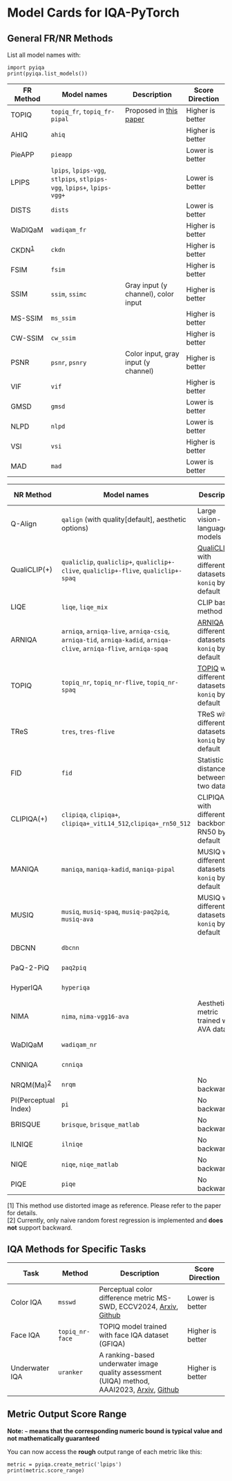 # Model Cards for IQA-PyTorch

## General FR/NR Methods

List all model names with:
```
import pyiqa
print(pyiqa.list_models())
```

| FR Method                | Model names                                                            | Description                                                | Score Direction  |
| ------------------------ | ---------------------------------------------------------------------- | ---------------------------------------------------------- | ---------------- |
| TOPIQ                    | `topiq_fr`, `topiq_fr-pipal`                                           | Proposed in [this paper](https://arxiv.org/abs/2308.03060) | Higher is better |
| AHIQ                     | `ahiq`                                                                 |                                                            | Higher is better |
| PieAPP                   | `pieapp`                                                               |                                                            | Lower is better  |
| LPIPS                    | `lpips`, `lpips-vgg`, `stlpips`, `stlpips-vgg`, `lpips+`, `lpips-vgg+` |                                                            | Lower is better  |
| DISTS                    | `dists`                                                                |                                                            | Lower is better  |
| WaDIQaM                  | `wadiqam_fr`                                                           |                                                            | Higher is better |
| CKDN<sup>[1](#fn1)</sup> | `ckdn`                                                                 |                                                            | Higher is better |
| FSIM                     | `fsim`                                                                 |                                                            | Higher is better |
| SSIM                     | `ssim`, `ssimc`                                                        | Gray input (y channel), color input                        | Higher is better |
| MS-SSIM                  | `ms_ssim`                                                              |                                                            | Higher is better |
| CW-SSIM                  | `cw_ssim`                                                              |                                                            | Higher is better |
| PSNR                     | `psnr`, `psnry`                                                        | Color input, gray input (y channel)                        | Higher is better |
| VIF                      | `vif`                                                                  |                                                            | Higher is better |
| GMSD                     | `gmsd`                                                                 |                                                            | Lower is better  |
| NLPD                     | `nlpd`                                                                 |                                                            | Lower is better  |
| VSI                      | `vsi`                                                                  |                                                            | Higher is better |
| MAD                      | `mad`                                                                  |                                                            | Lower is better  |


| NR Method                    | Model names                                                                                                         | Description                                                                                  | Score Direction  |
| ---------------------------- | ------------------------------------------------------------------------------------------------------------------- |--------------------------------------------------------------------------------------------- | ---------------- |
| Q-Align                      | `qalign` (with quality[default], aesthetic options)                                                                 | Large vision-language models                                                                 | Higher is better |
| QualiCLIP(+)                 | `qualiclip`, `qualiclip+`, `qualiclip+-clive`, `qualiclip+-flive`, `qualiclip+-spaq`                                | [QualiCLIP(+)](https://arxiv.org/abs/2403.11176) with different datasets, `koniq` by default | Higher is better |
| LIQE                         | `liqe`, `liqe_mix`                                                                                                  | CLIP based method                                                                            | Higher is better |
| ARNIQA                       | `arniqa`, `arniqa-live`, `arniqa-csiq`, `arniqa-tid`, `arniqa-kadid`, `arniqa-clive`, `arniqa-flive`, `arniqa-spaq` | [ARNIQA](https://arxiv.org/abs/2310.14918) with different datasets, `koniq` by default       | Higher is better |
| TOPIQ                        | `topiq_nr`, `topiq_nr-flive`, `topiq_nr-spaq`                                                                       | [TOPIQ](https://arxiv.org/abs/2308.03060) with different datasets, `koniq` by default        | Higher is better |
| TReS                         | `tres`, `tres-flive`                                                                                                | TReS with different datasets, `koniq` by default                                             | Higher is better |
| FID                          | `fid`                                                                                                               | Statistic distance between two datasets                                                      | Lower is better  |
| CLIPIQA(+)                   | `clipiqa`, `clipiqa+`, `clipiqa+_vitL14_512`,`clipiqa+_rn50_512`                                                    | CLIPIQA(+) with different backbone, RN50 by default                                          | Higher is better |
| MANIQA                       | `maniqa`, `maniqa-kadid`, `maniqa-pipal`                                                                            | MUSIQ with different datasets, `koniq` by default                                            | Higher is better |
| MUSIQ                        | `musiq`, `musiq-spaq`, `musiq-paq2piq`, `musiq-ava`                                                                 | MUSIQ with different datasets, `koniq` by default                                            | Higher is better |
| DBCNN                        | `dbcnn`                                                                                                             |                                                                                              | Higher is better |
| PaQ-2-PiQ                    | `paq2piq`                                                                                                           |                                                                                              | Higher is better |
| HyperIQA                     | `hyperiqa`                                                                                                          |                                                                                              | Higher is better |
| NIMA                         | `nima`, `nima-vgg16-ava`                                                                                            | Aesthetic metric trained with AVA dataset                                                    | Higher is better |
| WaDIQaM                      | `wadiqam_nr`                                                                                                        |                                                                                              | Higher is better |
| CNNIQA                       | `cnniqa`                                                                                                            |                                                                                              | Higher is better |
| NRQM(Ma)<sup>[2](#fn2)</sup> | `nrqm`                                                                                                              | No backward                                                                                  | Higher is better |
| PI(Perceptual Index)         | `pi`                                                                                                                | No backward                                                                                  | Lower is better  |
| BRISQUE                      | `brisque`, `brisque_matlab`                                                                                         | No backward                                                                                  | Lower is better  |
| ILNIQE                       | `ilniqe`                                                                                                            | No backward                                                                                  | Lower is better  |
| NIQE                         | `niqe`, `niqe_matlab`                                                                                               | No backward                                                                                  | Lower is better  |
| PIQE                         | `piqe`                                                                                                              | No backward                                                                                  | Lower is better  |
<!-- </tr>
</table> -->

<a name="fn1">[1]</a> This method use distorted image as reference. Please refer to the paper for details.<br>
<a name="fn2">[2]</a> Currently, only naive random forest regression is implemented and **does not** support backward.

## IQA Methods for Specific Tasks

| Task           | Method          | Description                                                                                                                                                                 | Score Direction  |
| -------------- | --------------- | --------------------------------------------------------------------------------------------------------------------------------------------------------------------------- | ---------------- |
| Color IQA      | `msswd`         | Perceptual color difference metric MS-SWD, ECCV2024, [Arxiv](http://arxiv.org/abs/2407.10181), [Github](https://github.com/real-hjq/MS-SWD)                                 | Lower is better  |
| Face IQA       | `topiq_nr-face` | TOPIQ model trained with face IQA dataset (GFIQA)                                                                                                                           | Higher is better |
| Underwater IQA | `uranker`       | A ranking-based underwater image quality assessment (UIQA) method, AAAI2023, [Arxiv](https://arxiv.org/abs/2208.06857), [Github](https://github.com/RQ-Wu/UnderwaterRanker) | Higher is better |

## Metric Output Score Range
**Note: `~` means that the corresponding numeric bound is typical value and not mathematically guaranteed**

You can now access the **rough** output range of each metric like this:
```
metric = pyiqa.create_metric('lpips')
print(metric.score_range)
```